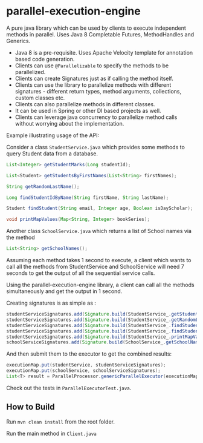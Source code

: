 # parallel-execution-engine

A pure java library which can be used by clients to execute independent methods in parallel.
Uses Java 8 Completable Futures, MethodHandles and Generics.

* Java 8 is a pre-requisite. Uses Apache Velocity template for annotation based code generation.
* Clients can use `@Parallelizable` to specify the methods to be parallelized.
* Clients can create Signatures just as if calling the method itself.
* Clients can use the library to parallelize methods with different signatures - different return types, method arguments, collections, custom classes etc.
* Clients can also parallelize methods in different classes.
* It can be used in Spring or other DI based projects as well.
* Clients can leverage java concurrency to parallelize method calls without worrying about the implementation.

Example illustrating usage of the API:

Consider a class `StudentService.java` which provides some methods to query Student data from a database.

```java
List<Integer> getStudentMarks(Long studentId);

List<Student> getStudentsByFirstNames(List<String> firstNames);

String getRandomLastName();

Long findStudentIdByName(String firstName, String lastName);

Student findStudent(String email, Integer age, Boolean isDayScholar);

void printMapValues(Map<String, Integer> bookSeries);
```

Another class `SchoolService.java` which returns a list of School names via the method

```java
List<String> getSchoolNames();
```

Assuming each method takes 1 second to execute, a client which wants to call all the methods from StudentService and SchoolService 
will need 7 seconds to get the output of all the sequential service calls. 

Using the parallel-execution-engine library, a client can call all the methods simultaneously and get the output in 1 second.

Creating signatures is as simple as :

```java
studentServiceSignatures.add(Signature.build(StudentService_.getStudentMarks(1L)));	studentServiceSignatures.add(Signature.build(StudentService_.getStudentsByFirstNames(Arrays.asList("John","Alice"))));
studentServiceSignatures.add(Signature.build(StudentService_.getRandomLastName()));
studentServiceSignatures.add(Signature.build(StudentService_.findStudentIdByName("Kate", "Williams")));
studentServiceSignatures.add(Signature.build(StudentService_.findStudent("bob@gmail.com", 14, false)));
studentServiceSignatures.add(Signature.build(StudentService_.printMapValues(bookSeries)));
schoolServiceSignatures.add(Signature.build(SchoolService_.getSchoolNames()));
```

And then submit them to the executor to get the combined results:

```java
executionMap.put(studentService, studentServiceSignatures);
executionMap.put(schoolService, schoolServiceSignatures);
List<T> result = ParallelProcessor.genericParallelExecutor(executionMap);
```

Check out the tests in `ParallelExecutorTest.java`.

How to Build
------------
Run `mvn clean install` from the root folder. 

Run the main method in `Client.java`
